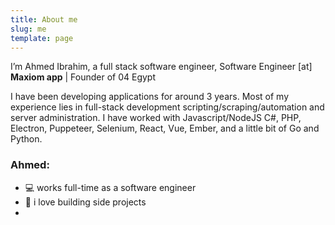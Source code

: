 ```yaml
---
title: About me
slug: me
template: page
---
```


I’m Ahmed Ibrahim, a full stack software engineer, Software Engineer [at] **Maxiom app** | Founder of 04 Egypt 

 I have been developing applications for around 3 years. Most of my experience lies in full-stack development scripting/scraping/automation and server administration. I have worked with Javascript/NodeJS C#, PHP,  Electron, Puppeteer, Selenium, React, Vue, Ember, and a little bit of Go and Python.

### Ahmed:

- 💻 works full-time as a software engineer 
- 🔪 i love building side projects
- 

